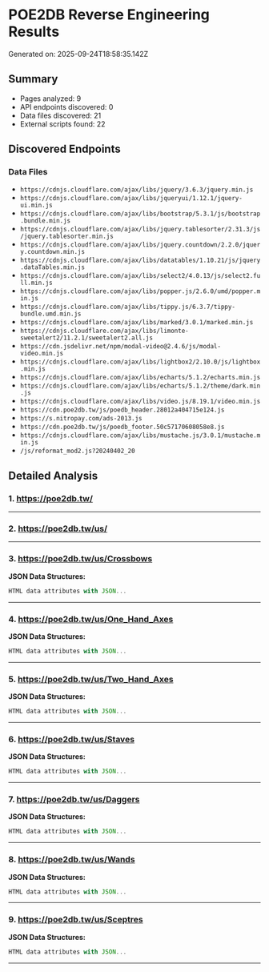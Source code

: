 # POE2DB Reverse Engineering Results

Generated on: 2025-09-24T18:58:35.142Z

## Summary

- Pages analyzed: 9
- API endpoints discovered: 0
- Data files discovered: 21
- External scripts found: 22

## Discovered Endpoints

### Data Files

- `https://cdnjs.cloudflare.com/ajax/libs/jquery/3.6.3/jquery.min.js`
- `https://cdnjs.cloudflare.com/ajax/libs/jqueryui/1.12.1/jquery-ui.min.js`
- `https://cdnjs.cloudflare.com/ajax/libs/bootstrap/5.3.1/js/bootstrap.bundle.min.js`
- `https://cdnjs.cloudflare.com/ajax/libs/jquery.tablesorter/2.31.3/js/jquery.tablesorter.min.js`
- `https://cdnjs.cloudflare.com/ajax/libs/jquery.countdown/2.2.0/jquery.countdown.min.js`
- `https://cdnjs.cloudflare.com/ajax/libs/datatables/1.10.21/js/jquery.dataTables.min.js`
- `https://cdnjs.cloudflare.com/ajax/libs/select2/4.0.13/js/select2.full.min.js`
- `https://cdnjs.cloudflare.com/ajax/libs/popper.js/2.6.0/umd/popper.min.js`
- `https://cdnjs.cloudflare.com/ajax/libs/tippy.js/6.3.7/tippy-bundle.umd.min.js`
- `https://cdnjs.cloudflare.com/ajax/libs/marked/3.0.1/marked.min.js`
- `https://cdnjs.cloudflare.com/ajax/libs/limonte-sweetalert2/11.2.1/sweetalert2.all.js`
- `https://cdn.jsdelivr.net/npm/modal-video@2.4.6/js/modal-video.min.js`
- `https://cdnjs.cloudflare.com/ajax/libs/lightbox2/2.10.0/js/lightbox.min.js`
- `https://cdnjs.cloudflare.com/ajax/libs/echarts/5.1.2/echarts.min.js`
- `https://cdnjs.cloudflare.com/ajax/libs/echarts/5.1.2/theme/dark.min.js`
- `https://cdnjs.cloudflare.com/ajax/libs/video.js/8.19.1/video.min.js`
- `https://cdn.poe2db.tw/js/poedb_header.28012a404715e124.js`
- `https://s.nitropay.com/ads-2013.js`
- `https://cdn.poe2db.tw/js/poedb_footer.50c57170608058e8.js`
- `https://cdnjs.cloudflare.com/ajax/libs/mustache.js/3.0.1/mustache.min.js`
- `/js/reformat_mod2.js?20240402_20`

## Detailed Analysis

### 1. https://poe2db.tw/

---

### 2. https://poe2db.tw/us/

---

### 3. https://poe2db.tw/us/Crossbows

**JSON Data Structures:**
```javascript
HTML data attributes with JSON...
```

---

### 4. https://poe2db.tw/us/One_Hand_Axes

**JSON Data Structures:**
```javascript
HTML data attributes with JSON...
```

---

### 5. https://poe2db.tw/us/Two_Hand_Axes

**JSON Data Structures:**
```javascript
HTML data attributes with JSON...
```

---

### 6. https://poe2db.tw/us/Staves

**JSON Data Structures:**
```javascript
HTML data attributes with JSON...
```

---

### 7. https://poe2db.tw/us/Daggers

**JSON Data Structures:**
```javascript
HTML data attributes with JSON...
```

---

### 8. https://poe2db.tw/us/Wands

**JSON Data Structures:**
```javascript
HTML data attributes with JSON...
```

---

### 9. https://poe2db.tw/us/Sceptres

**JSON Data Structures:**
```javascript
HTML data attributes with JSON...
```

---

